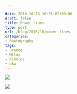 ```yaml
---

date: 2016-10-23 16:31:02+00:00
draft: false
title: Power lines
type: post
url: /blog/2016/10/power-lines
categories:
- Photography
tags:
- Greece
- Milos
- Kimolos
- b&w
---
```




  
![](/images/2016-10-23-201610power-lines/20160831-DSCF3435.jpg)

  

  
![](/images/2016-10-23-201610power-lines/20160830-DSCF3090.jpg)

  



